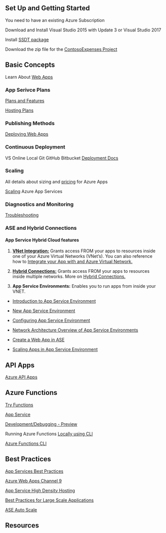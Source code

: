 ## Set Up and Getting Started
You need to have an existing Azure Subscription

Download and Install Visual Studio 2015 with Update 3 or Visual Studio 2017

Install [SSDT package](https://msdn.microsoft.com/en-us/mt186501.aspx)

Download the zip file for the [ContosoExpenses Project](https://1drv.ms/u/s!An-8SCAjWpl43TjhK-D-3m5Nvmsn)

## Basic Concepts
Learn About [Web Apps](http://azure.microsoft.com/en-us/services/websites/)

### App Serivce Plans
[Plans and Features](https://azure.microsoft.com/en-us/pricing/details/app-service/)

[Hosting Plans](https://docs.microsoft.com/en-us/azure/app-service/azure-web-sites-web-hosting-plans-in-depth-overview)

### Publishing Methods
[Deploying Web Apps](http://azure.microsoft.com/en-us/documentation/articles/web-sites-deploy/)

### Continuous Deployment
VS Online
Local Git
GitHub
Bitbucket
[Deployment Docs](https://azure.microsoft.com/en-us/documentation/articles/web-sites-deploy)

### Scaling
All details about sizing and [pricing](http://azure.microsoft.com/en-us/pricing/details/websites/) for Azure Apps

[Scaling](http://azure.microsoft.com/en-us/documentation/articles/web-sites-scale/) Azure App Services

### Diagnostics and Monitoring
[Troubleshooting](http://azure.microsoft.com/en-us/documentation/articles/web-sites-dotnet-troubleshoot-visual-studio/)

### ASE and Hybrid Connections
#### App Service Hybrid Cloud features
1. [**VNet Integration:**](https://azure.microsoft.com/en-us/resources/videos/azure-websites-vnet-integration-with-chris-compy/) Grants access FROM your apps to resources inside one of your Azure Virtual Networks (VNet’s). You can also reference how to [Integrate your App with and Azure Virtual Network.](https://docs.microsoft.com/en-us/azure/app-service-web/web-sites-integrate-with-vnet)

2. [**Hybrid Connections:**](https://docs.microsoft.com/en-us/azure/app-service/app-service-hybrid-connections) Grants access FROM your apps to resources inside multiple networks. More on [Hybrid Connections.](https://docs.microsoft.com/en-us/azure/biztalk-services/integration-hybrid-connection-overview)

3. **App Service Environments:** Enables you to run apps from inside your VNET.

* [Introduction to App Service Environment](https://docs.microsoft.com/en-us/azure/app-service-web/app-service-app-service-environment-intro)

- [New App Service Environment](https://msdn.microsoft.com/en-us/magazine/mt797651.aspx)

- [Configuring App Service Environment](https://docs.microsoft.com/en-us/azure/app-service-web/app-service-web-configure-an-app-service-environment)

- [Network Architecture Overview of App Service Environments](https://docs.microsoft.com/en-us/azure/app-service-web/app-service-app-service-environment-network-architecture-overview)

- [Create a Web App in ASE](https://github.com/Microsoft/azure-docs/blob/master/articles/app-service-web/app-service-web-how-to-create-a-web-app-in-an-ase.md)

- [Scaling Apps in App Service Environment](https://github.com/Microsoft/azure-docs/blob/master/articles/app-service-web/app-service-web-scale-a-web-app-in-an-app-service-environment.md)

## API Apps
[Azure API Apps](https://azure.microsoft.com/en-us/services/app-service/api/)

## Azure Functions
[Try Functions](https://functions.azure.com)

[App Service](https://tryappservice.azure.comLocal)

[Development/Debugging - Preview](https://aka.ms/FunctionsVsTools)

Running Azure Functions [Locally using CLI](https://blogs.msdn.microsoft.com/appserviceteam/2016/12/01/running-azure-functions-locally-with-the-cli/)

[Azure Functions CLI](http://npmjs.com/package/azure-functions-cli)

## Best Practices
[App Services Best Practices](https://docs.microsoft.com/en-us/azure/app-service-web/app-service-best-practices)

[Azure Web Apps Channel 9](https://channel9.msdn.com/Shows/Azure-Friday/Azure-WebSites-Best-Practices)

[App Service High Density Hosting](https://docs.microsoft.com/en-us/azure/app-service/app-service-high-density-hosting)

[Best Practices for Large Scale Applications](https://channel9.msdn.com/Shows/Cloud+Cover/Episode-213-Azure-App-Service-Best-Practices-for-Large-Scale-Applications)

[ASE Auto Scale](https://docs.microsoft.com/en-us/azure/app-service/app-service-environment-auto-scale)

## Resources
